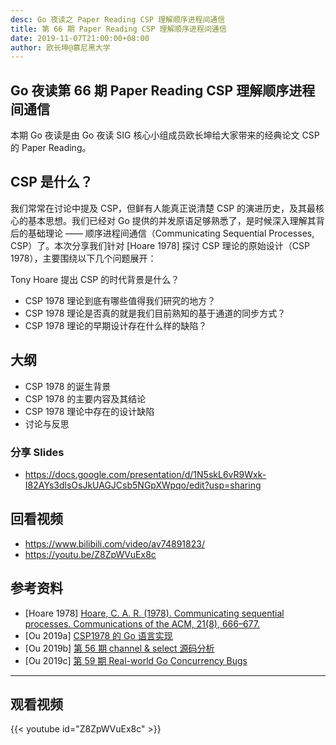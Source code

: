 ```yaml
---
desc: Go 夜读之 Paper Reading CSP 理解顺序进程间通信
title: 第 66 期 Paper Reading CSP 理解顺序进程间通信
date: 2019-11-07T21:00:00+08:00
author: 欧长坤@慕尼黑大学
---
```


## Go 夜读第 66 期 Paper Reading CSP 理解顺序进程间通信

本期 Go 夜读是由 Go 夜读 SIG 核心小组成员欧长坤给大家带来的经典论文 CSP 的 Paper Reading。

## CSP 是什么？

我们常常在讨论中提及 CSP，但鲜有人能真正说清楚 CSP 的演进历史，及其最核心的基本思想。我们已经对 Go 提供的并发原语足够熟悉了，是时候深入理解其背后的基础理论 —— 顺序进程间通信（Communicating Sequential Processes, CSP）了。本次分享我们针对 [Hoare 1978] 探讨 CSP 理论的原始设计（CSP 1978），主要围绕以下几个问题展开：

Tony Hoare 提出 CSP 的时代背景是什么？
- CSP 1978 理论到底有哪些值得我们研究的地方？
- CSP 1978 理论是否真的就是我们目前熟知的基于通道的同步方式？
- CSP 1978 理论的早期设计存在什么样的缺陷？

## 大纲

- CSP 1978 的诞生背景
- CSP 1978 的主要内容及其结论
- CSP 1978 理论中存在的设计缺陷
- 讨论与反思

### 分享 Slides 

- https://docs.google.com/presentation/d/1N5skL6vR9Wxk-I82AYs3dlsOsJkUAGJCsb5NGpXWpqo/edit?usp=sharing

## 回看视频

- https://www.bilibili.com/video/av74891823/
- https://youtu.be/Z8ZpWVuEx8c

## 参考资料

- [Hoare 1978] [Hoare, C. A. R. (1978). Communicating sequential processes. Communications of the ACM, 21(8), 666–677.](https://spinroot.com/courses/summer/Papers/hoare_1978.pdf)
- [Ou 2019a] [CSP1978 的 Go 语言实现](https://github.com/changkun/gobase/blob/master/csp/csp.go)
- [Ou 2019b] [第 56 期 channel & select 源码分析](https://github.com/talk-go/night/issues/450)
- [Ou 2019c] [第 59 期 Real-world Go Concurrency Bugs](https://github.com/talk-go/night/issues/464)


---

## 观看视频

{{< youtube id="Z8ZpWVuEx8c" >}}

